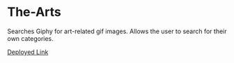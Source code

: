 # The-Arts

Searches Giphy for art-related gif images. Allows the user to search for their own categories.

[Deployed Link](https://chris-milan.github.io/The-Arts-Giftastic/)
